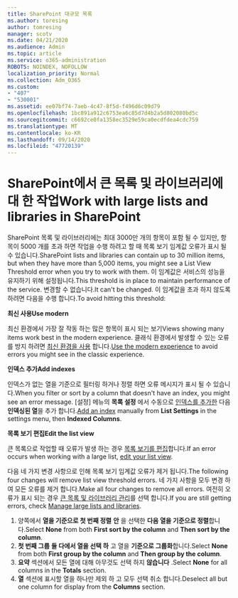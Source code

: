 ```yaml
---
title: SharePoint 대규모 목록
ms.author: toresing
author: tomresing
manager: scotv
ms.date: 04/21/2020
ms.audience: Admin
ms.topic: article
ms.service: o365-administration
ROBOTS: NOINDEX, NOFOLLOW
localization_priority: Normal
ms.collection: Adm_O365
ms.custom:
- "407"
- "530001"
ms.assetid: ee07bf74-7aeb-4c47-8f5d-f496d6c09d79
ms.openlocfilehash: 1bc891a912c6753ea6c85d7d4b2a5d802080bd5c
ms.sourcegitcommit: c6692ce0fa1358ec3529e59ca0ecdfdea4cdc759
ms.translationtype: MT
ms.contentlocale: ko-KR
ms.lasthandoff: 09/14/2020
ms.locfileid: "47720139"
---
```

# <a name="work-with-large-lists-and-libraries-in-sharepoint"></a><span data-ttu-id="e0360-102">SharePoint에서 큰 목록 및 라이브러리에 대 한 작업</span><span class="sxs-lookup"><span data-stu-id="e0360-102">Work with large lists and libraries in SharePoint</span></span>

<span data-ttu-id="e0360-103">SharePoint 목록 및 라이브러리에는 최대 3000만 개의 항목이 포함 될 수 있지만, 항목이 5000 개를 초과 하면 작업을 수행 하려고 할 때 목록 보기 임계값 오류가 표시 될 수 있습니다.</span><span class="sxs-lookup"><span data-stu-id="e0360-103">SharePoint lists and libraries can contain up to 30 million items, but when they have more than 5,000 items, you might see a List View Threshold error when you try to work with them.</span></span> <span data-ttu-id="e0360-104">이 임계값은 서비스의 성능을 유지하기 위해 설정됩니다.</span><span class="sxs-lookup"><span data-stu-id="e0360-104">This threshold is in place to maintain performance of the service.</span></span> <span data-ttu-id="e0360-105">변경할 수 없습니다.</span><span class="sxs-lookup"><span data-stu-id="e0360-105">It can't be changed.</span></span> <span data-ttu-id="e0360-106">이 임계값을 초과 하지 않도록 하려면 다음을 수행 합니다.</span><span class="sxs-lookup"><span data-stu-id="e0360-106">To avoid hitting this threshold:</span></span>

<span data-ttu-id="e0360-107">**최신 사용**</span><span class="sxs-lookup"><span data-stu-id="e0360-107">**Use modern**</span></span>

<span data-ttu-id="e0360-108">최신 환경에서 가장 잘 작동 하는 많은 항목이 표시 되는 보기</span><span class="sxs-lookup"><span data-stu-id="e0360-108">Views showing many items work best in the modern experience.</span></span> <span data-ttu-id="e0360-109">클래식 환경에서 발생할 수 있는 오류를 방지 하려면 [최신 환경을 사용](https://support.office.com/article/66dac24b-4177-4775-bf50-3d267318caa9) 합니다.</span><span class="sxs-lookup"><span data-stu-id="e0360-109">[Use the modern experience](https://support.office.com/article/66dac24b-4177-4775-bf50-3d267318caa9) to avoid errors you might see in the classic experience.</span></span>

<span data-ttu-id="e0360-110">**인덱스 추가**</span><span class="sxs-lookup"><span data-stu-id="e0360-110">**Add indexes**</span></span>

<span data-ttu-id="e0360-111">인덱스가 없는 열을 기준으로 필터링 하거나 정렬 하면 오류 메시지가 표시 될 수 있습니다.</span><span class="sxs-lookup"><span data-stu-id="e0360-111">When you filter or sort by a column that doesn't have an index, you might see an error message.</span></span> <span data-ttu-id="e0360-112">[설정] 메뉴의 **목록 설정** 에서 수동으로 [인덱스를 추가한](https://support.office.com/article/f3f00554-b7dc-44d1-a2ed-d477eac463b0) 다음 **인덱싱된 열**을 추가 합니다.</span><span class="sxs-lookup"><span data-stu-id="e0360-112">[Add an index](https://support.office.com/article/f3f00554-b7dc-44d1-a2ed-d477eac463b0) manually from **List Settings** in the settings menu, then **Indexed Columns**.</span></span>

<span data-ttu-id="e0360-113">**목록 보기 편집**</span><span class="sxs-lookup"><span data-stu-id="e0360-113">**Edit the list view**</span></span>

<span data-ttu-id="e0360-114">큰 목록으로 작업할 때 오류가 발생 하는 경우 [목록 보기를 편집](https://support.office.com/article/15916903-e79a-423f-b4e2-02d37e1ff372)합니다.</span><span class="sxs-lookup"><span data-stu-id="e0360-114">If an error occurs when working with a large list, [edit your list view](https://support.office.com/article/15916903-e79a-423f-b4e2-02d37e1ff372).</span></span>

<span data-ttu-id="e0360-115">다음 네 가지 변경 사항으로 인해 목록 보기 임계값 오류가 제거 됩니다.</span><span class="sxs-lookup"><span data-stu-id="e0360-115">The following four changes will remove list view threshold errors.</span></span> <span data-ttu-id="e0360-116">네 가지 사항을 모두 변경 하 여 모든 오류를 제거 합니다.</span><span class="sxs-lookup"><span data-stu-id="e0360-116">Make all four changes to remove all errors.</span></span> <span data-ttu-id="e0360-117">여전히 오류가 표시 되는 경우 [큰 목록 및 라이브러리 관리](https://support.office.com/article/B8588DAE-9387-48C2-9248-C24122F07C59)를 선택 합니다.</span><span class="sxs-lookup"><span data-stu-id="e0360-117">If you are still getting errors, check [Manage large lists and libraries](https://support.office.com/article/B8588DAE-9387-48C2-9248-C24122F07C59).</span></span>

1. <span data-ttu-id="e0360-118">양쪽에서 **열을 기준으로 첫 번째 정렬** **안** 을 선택한 **다음 열을 기준으로 정렬**합니다.</span><span class="sxs-lookup"><span data-stu-id="e0360-118">Select **None** from both **First sort by the column** and **Then sort by the column**.</span></span>
2. <span data-ttu-id="e0360-119">**첫 번째 그룹** **둘 다에서 열을 선택 하** 고 열을 **기준으로 그룹화**합니다.</span><span class="sxs-lookup"><span data-stu-id="e0360-119">Select **None** from both **First group by the column** and **Then group by the column**.</span></span>
3. <span data-ttu-id="e0360-120">**요약** 섹션에서 모든 열에 대해 아무것도 선택 하지 **않습니다** .</span><span class="sxs-lookup"><span data-stu-id="e0360-120">Select **None** for all columns in the **Totals** section.</span></span>
4. <span data-ttu-id="e0360-121">**열** 섹션에 표시할 열을 하나만 제외 하 고 모두 선택 취소 합니다.</span><span class="sxs-lookup"><span data-stu-id="e0360-121">Deselect all but one column for display from the **Columns** section.</span></span>

